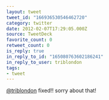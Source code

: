 ```yaml
---
layout: tweet
tweet_id: "166936530546462720"
category: twitter
date: 2012-02-07T17:29:05.000Z
source: TweetDeck
favorite_count: 0
retweet_count: 0
is_reply: true
in_reply_to_id: "165080763602186241"
in_reply_to_user: triblondon
tags:
- tweet
---
```


[@triblondon](https://twitter.com/@triblondon) fixed!! sorry about that!
